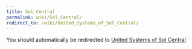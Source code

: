 ```yaml
---
title: Sol Central
permalink: wiki/Sol_Central/
redirect_to: /wiki/United_Systems_of_Sol_Central/
---
```


You should automatically be redirected to [United Systems of Sol Central](/wiki/United_Systems_of_Sol_Central/)
